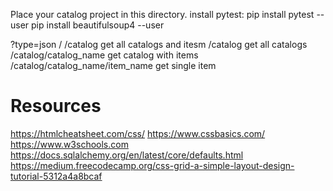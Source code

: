 Place your catalog project in this directory.
install pytest: pip install pytest --user
pip install beautifulsoup4 --user

?type=json
/
/catalog    get all catalogs and itesm
/catalog get all catalogs
/catalog/catalog_name   get catalog with items
/catalog/catalog_name/item_name get single item


# Resources
https://htmlcheatsheet.com/css/
https://www.cssbasics.com/
https://www.w3schools.com
https://docs.sqlalchemy.org/en/latest/core/defaults.html
https://medium.freecodecamp.org/css-grid-a-simple-layout-design-tutorial-5312a4a8bcaf